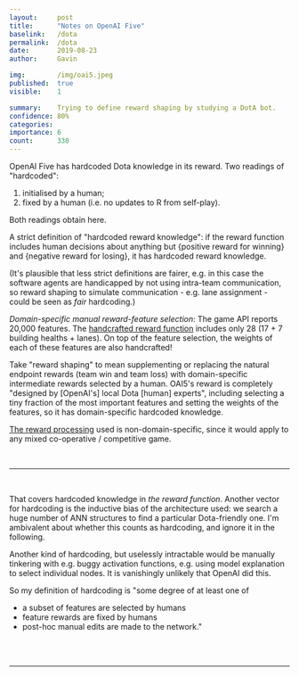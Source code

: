 ```yaml
---
layout:     post
title:      "Notes on OpenAI Five"
baselink:   /dota
permalink:  /dota
date:       2019-08-23
author:     Gavin

img:        /img/oai5.jpeg
published:	true
visible: 	1

summary:    Trying to define reward shaping by studying a DotA bot.
confidence:	80%
categories: 
importance: 6
count:		330
---
```



<!-- _Do you think that *the extent of reward shaping* used in the OpenAI Five system counts as having “no domain-specific hardcoded knowledge”? Why, or why not? We’re of course not interested in what the “true meaning” of "reward shaping" is. What's the most plausible interpretation of the term is, for purposes of questions like above, and then what the verdict would be given that definition. (Or something like "the expected verdict across all definitions weighted by plausibility".)_ -->

OpenAI Five has hardcoded Dota knowledge in its reward. Two readings of "hardcoded": 

1. initialised by a human; 
2. fixed by a human (i.e. no updates to R from self-play). 

Both readings obtain here.

A strict definition of "hardcoded reward knowledge": if the reward function includes human decisions about anything but {positive reward for winning} and {negative reward for losing}, it has hardcoded reward knowledge.

(It's plausible that less strict definitions are fairer, e.g. in this case the software agents are handicapped by not using intra-team communication, so reward shaping to simulate communication - e.g. lane assignment - could be seen as _fair_ hardcoding.)

_Domain-specific manual reward-feature selection_: The game API reports 20,000 features. The [handcrafted reward function](https://gist.github.com/dfarhi/66ec9d760ae0c49a5c492c9fae93984a#processing) includes only 28 (17 + 7 building healths + lanes). On top of the feature selection, the weights of each of these features are also handcrafted!

Take "reward shaping" to mean supplementing or replacing the natural endpoint rewards (team win and team loss) with domain-specific intermediate rewards selected by a human. OAI5's reward is completely "designed by [OpenAI's] local Dota [human] experts", including selecting a tiny fraction of the most important features and setting the weights of the features, so it has domain-specific hardcoded knowledge.

[The reward processing](https://gist.github.com/dfarhi/66ec9d760ae0c49a5c492c9fae93984a#processing) used is non-domain-specific, since it would apply to any mixed co-operative / competitive game.

<br>

---

<br>

That covers hardcoded knowledge in *the reward function*. Another vector for hardcoding is the inductive bias of the architecture used: we search a huge number of ANN structures to find a particular Dota-friendly one. I'm ambivalent about whether this counts as hardcoding, and ignore it in the following.

Another kind of hardcoding, but uselessly intractable would be manually tinkering with e.g. buggy activation functions, e.g. using model explanation to select individual nodes. It is vanishingly unlikely that OpenAI did this.

So my definition of hardcoding is "some degree of at least one of

* a subset of features are selected by humans 
* feature rewards are fixed by humans 
* post-hoc manual edits are made to the network."

<br><br>

---

<!-- <br>

_Looking at the OpenAI Five reward function, what’s the *smallest* number of changes you could make such that you would be completely on the fence about whether the system uses “domain-specific hardcoded knowledge” or not? That is, such that you feel the case for both verdicts is equally strong?_

I'd be ambivalent if
* lane assignments are dropped
* reward weights are discovered empirically.

To make credit assignment possible it would be understandable to break the games into episodes (e.g. at least Prep vs Combat vs Finish) with single per-hero intermediate rewards.




 -->
